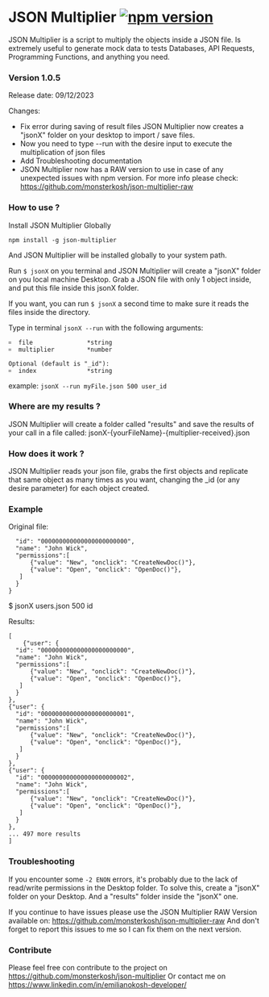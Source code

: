 # JSON Multiplier    [![npm version](https://badge.fury.io/js/json-multiplier.svg)](https://badge.fury.io/js/json-multiplier)
JSON Multiplier is a script to multiply the objects inside a JSON file.
Is extremely useful to generate mock data to tests Databases, API Requests, Programming Functions, and anything you need.

### Version 1.0.5
Release date: 09/12/2023

Changes:
* Fix error during saving of result files
  JSON Multiplier now creates a "jsonX" folder on your desktop to import / save files.
* Now you need to type --run with the desire input to execute the multiplication of json files
* Add Troubleshooting documentation
* JSON Multiplier now has a RAW version to use in case of any unexpected issues with npm version.
  For more info please check: https://github.com/monsterkosh/json-multiplier-raw



### How to use ?

Install JSON Multiplier Globally

``` npm install -g json-multiplier ```

And JSON Multiplier will be installed globally to your system path.

Run ```$ jsonX``` on you terminal and JSON Multiplier will create a "jsonX" folder on you local machine Desktop.
Grab a JSON file with only 1 object inside, and put this file inside this jsonX folder.

If you want, you can run ```$ jsonX``` a second time to make sure it reads the files inside the directory.

Type in terminal `` jsonX --run `` with the following arguments:

    ።  file               *string
    ።  multiplier         *number
  
    Optional (default is "_id"):
    ።  index              *string

  example: ``` jsonX --run myFile.json 500 user_id ```



### Where are my results ? 
JSON Multiplier will create a folder called "results" and save the results of your call in a file called:
jsonX-{yourFileName}-{multiplier-received}.json



### How does it work ?
JSON Multiplier reads your json file, grabs the first objects and replicate that same object as many times as you want, changing the _id (or any desire parameter) for each object created.



### Example
Original file:

``` {"user": {
  "id": "000000000000000000000000",
  "name": "John Wick",
  "permissions":[
      {"value": "New", "onclick": "CreateNewDoc()"},
      {"value": "Open", "onclick": "OpenDoc()"},
   ]
  }
}
```

$ jsonX users.json 500 id

Results:
```
[
    {"user": {
  "id": "000000000000000000000000",
  "name": "John Wick",
  "permissions":[
      {"value": "New", "onclick": "CreateNewDoc()"},
      {"value": "Open", "onclick": "OpenDoc()"},
   ]
  }
},
{"user": {
  "id": "000000000000000000000001",
  "name": "John Wick",
  "permissions":[
      {"value": "New", "onclick": "CreateNewDoc()"},
      {"value": "Open", "onclick": "OpenDoc()"},
   ]
  }
},
{"user": {
  "id": "000000000000000000000002",
  "name": "John Wick",
  "permissions":[
      {"value": "New", "onclick": "CreateNewDoc()"},
      {"value": "Open", "onclick": "OpenDoc()"},
   ]
  }
},
... 497 more results
]
```


### Troubleshooting
If you encounter some ```-2 ENON``` errors, it's probably due to the lack of read/write permissions in the Desktop folder.
To solve this, create a "jsonX" folder on your Desktop. And a "results" folder inside the "jsonX" one.

If you continue to have issues please use the JSON Multiplier RAW Version available on: https://github.com/monsterkosh/json-multiplier-raw
And don't forget to report this issues to me so I can fix them on the next version.



### Contribute
Please feel free con contribute to the project on https://github.com/monsterkosh/json-multiplier
Or contact me on https://www.linkedin.com/in/emilianokosh-developer/



